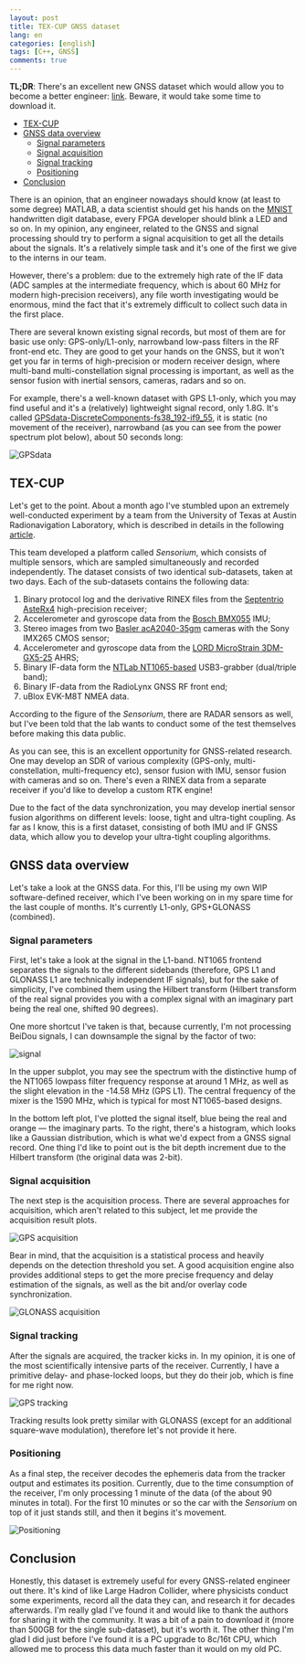 ```yaml
---
layout: post
title: TEX-CUP GNSS dataset
lang: en
categories: [english]
tags: [C++, GNSS]
comments: true
---
```


**TL;DR**: There's an excellent new GNSS dataset which would allow you to become a better engineer: [link](http://rnl.ae.utexas.edu/texcup). Beware, it would take some time to download it.

- [TEX-CUP](#tex-cup)
- [GNSS data overview](#gnss-data-overview)
  - [Signal parameters](#signal-parameters)
  - [Signal acquisition](#signal-acquisition)
  - [Signal tracking](#signal-tracking)
  - [Positioning](#positioning)
- [Conclusion](#conclusion)


There is an opinion, that an engineer nowadays should know (at least to some degree) MATLAB, a data scientist should get his hands on the [MNIST](http://yann.lecun.com/exdb/mnist/) handwritten digit database, every FPGA developer should blink a LED and so on. In my opinion, any engineer, related to the GNSS and signal processing should try to perform a signal acquisition to get all the details about the signals. It's a relatively simple task and it's one of the first we give to the interns in our team.

However, there's a problem: due to the extremely high rate of the IF data (ADC samples at the intermediate frequency, which is about 60 MHz for modern high-precision receivers), any file worth investigating would be enormous, mind the fact that it's extremely difficult to collect such data in the first place. 

There are several known existing signal records, but most of them are for basic use only: GPS-only/L1-only, narrowband low-pass filters in the RF front-end etc. They are good to get your hands on the GNSS, but it won't get you far in terms of high-precision or modern receiver design, where multi-band multi-constellation signal processing is important, as well as the sensor fusion with inertial sensors, cameras, radars and so on. 

For example, there's a well-known dataset with GPS L1-only, which you may find useful and it's a (relatively) lightweight signal record, only 1.8G. It's called [GPSdata-DiscreteComponents-fs38_192-if9_55](http://agamenon.tsc.uah.es/Asignaturas/it/rd/apuntes/), it is static (no movement of the receiver), narrowband (as you can see from the power spectrum plot below), about 50 seconds long:

![GPSdata](../assets/img/texcup_gnss_dataset/GPSdata.png)

## TEX-CUP

Let's get to the point. About a month ago I've stumbled upon an extremely well-conducted experiment by a team from the University of Texas at Austin Radionavigation Laboratory, which is described in details in the following [article](http://rnl.ae.utexas.edu/images/stories/files/papers/texcup.pdf). 

This team developed a platform called *Sensorium*, which consists of multiple sensors, which are sampled simultaneously and recorded independently. The dataset consists of two identical sub-datasets, taken at two days. Each of the sub-datasets contains the following data:

1. Binary protocol log and the derivative RINEX files from the [Septentrio AsteRx4](https://www.septentrio.com/en/products/gnss-receivers/rover-base-receivers/oem-receiver-boards/asterx4-oem) high-precision receiver;
2. Accelerometer and gyroscope data from the [Bosch BMX055](https://www.bosch-sensortec.com/products/motion-sensors/absolute-orientation-sensors/absolute-orientation-sensors-bmx055.html) IMU;
3. Stereo images from two [Basler acA2040-35gm](https://www.baslerweb.com/en/products/cameras/area-scan-cameras/ace/aca2040-35gm/) cameras with the Sony IMX265 CMOS sensor;
4. Accelerometer and gyroscope data from the [LORD MicroStrain 3DM-GX5-25](https://www.microstrain.com/inertial/3dm-gx5-25) AHRS;
5. Binary IF-data form the [NTLab NT1065-based](http://ntlab.com/section/sec:v:36729.htm) USB3-grabber (dual/triple band);
6. Binary IF-data from the RadioLynx GNSS RF front end;
7. uBlox EVK-M8T NMEA data.

According to the figure of the *Sensorium*, there are RADAR sensors as well, but I've been told that the lab wants to conduct some of the test themselves before making this data public.

As you can see, this is an excellent opportunity for GNSS-related research. One may develop an SDR of various complexity (GPS-only, multi-constellation, multi-frequency etc), sensor fusion with IMU, sensor fusion with cameras and so on. There's even a RINEX data from a separate receiver if you'd like to develop a custom RTK engine!

Due to the fact of the data synchronization, you may develop inertial sensor fusion algorithms on different levels: loose, tight and ultra-tight coupling. As far as I know, this is a first dataset, consisting of both IMU and IF GNSS data, which allow you to develop your ultra-tight coupling algorithms.

## GNSS data overview

Let's take a look at the GNSS data. For this, I'll be using my own WIP software-defined receiver, which I've been working on in my spare time for the last couple of months. It's currently L1-only, GPS+GLONASS (combined). 

### Signal parameters

First, let's take a look at the signal in the L1-band. NT1065 frontend separates the signals to the different sidebands (therefore, GPS L1 and GLONASS L1 are technically independent IF signals), but for the sake of simplicity, I've combined them using the Hilbert transform (Hilbert transform of the real signal provides you with a complex signal with an imaginary part being the real one, shifted 90 degrees).

One more shortcut I've taken is that, because currently, I'm not processing BeiDou signals, I can downsample the signal by the factor of two:

![signal](../assets/img/texcup_gnss_dataset/signal.png)

In the upper subplot, you may see the spectrum with the distinctive hump of the NT1065 lowpass filter frequency response at around 1 MHz, as well as the slight elevation in the -14.58 MHz (GPS L1). The central frequency of the mixer is the 1590 MHz, which is typical for most NT1065-based designs.

In the bottom left plot, I've plotted the signal itself, blue being the real and orange — the imaginary parts. To the right, there's a histogram, which looks like a Gaussian distribution, which is what we'd expect from a GNSS signal record. One thing I'd like to point out is the bit depth increment due to the Hilbert transform (the original data was 2-bit).

### Signal acquisition

The next step is the acquisition process. There are several approaches for acquisition, which aren't related to this subject, let me provide the acquisition result plots. 

![GPS acquisition](../assets/img/texcup_gnss_dataset/gps_acquisition.png)

Bear in mind, that the acquisition is a statistical process and heavily depends on the detection threshold you set. A good acquisition engine also provides additional steps to get the more precise frequency and delay estimation of the signals, as well as the bit and/or overlay code synchronization.

![GLONASS acquisition](../assets/img/texcup_gnss_dataset/glonass_acquisition.png)

### Signal tracking

After the signals are acquired, the tracker kicks in. In my opinion, it is one of the most scientifically intensive parts of the receiver. Currently, I have a primitive delay- and phase-locked loops, but they do their job, which is fine for me right now.

![GPS tracking](../assets/img/texcup_gnss_dataset/gps_tracking.png)

Tracking results look pretty similar with GLONASS (except for an additional square-wave modulation), therefore let's not provide it here.

### Positioning

As a final step, the receiver decodes the ephemeris data from the tracker output and estimates its position. Currently, due to the time consumption of the receiver, I'm only processing 1 minute of the data (of the about 90 minutes in total). For the first 10 minutes or so the car with the *Sensorium* on top of it just stands still, and then it begins it's movement. 

![Positioning](../assets/img/texcup_gnss_dataset/positioning.png)

## Conclusion

Honestly, this dataset is extremely useful for every GNSS-related engineer out there. It's kind of like Large Hadron Collider, where physicists conduct some experiments, record all the data they can, and research it for decades afterwards. I'm really glad I've found it and would like to thank the authors for sharing it with the community. It was a bit of a pain to download it (more than 500GB for the single sub-dataset), but it's worth it. The other thing I'm glad I did just before I've found it is a PC upgrade to 8c/16t CPU, which allowed me to process this data much faster than it would on my old PC.